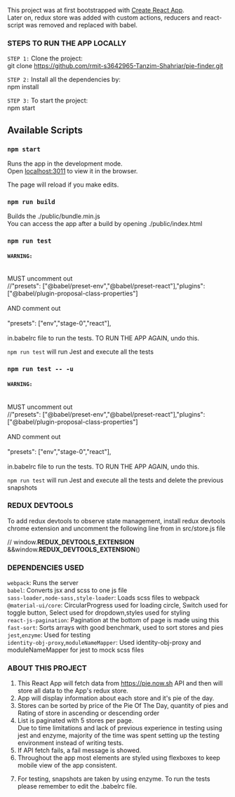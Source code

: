 This project was at first bootstrapped with [Create React App](https://github.com/facebook/create-react-app).<br>
Later on, redux store was added with custom actions, reducers and react-script was removed and replaced with babel.

### STEPS TO RUN THE APP LOCALLY

`STEP 1:`
Clone the project:<br>
git clone https://github.com/rmit-s3642965-Tanzim-Shahriar/pie-finder.git

`STEP 2:`
Install all the dependencies by:<br>
npm install

`STEP 3:`
To start the project:<br>
npm start



## Available Scripts

### `npm start`

Runs the app in the development mode.<br>
Open [localhost:3011](http://localhost:3011) to view it in the browser.

The page will reload if you make edits.<br>

### `npm run build`

Builds the ./public/bundle.min.js<br>
You can access the app after a build by opening ./public/index.html


### `npm run test`

#### `WARNING:` <br>
<br>
MUST uncomment out <br>
//"presets": ["@babel/preset-env","@babel/preset-react"],"plugins": ["@babel/plugin-proposal-class-properties"] <br>
<br>AND comment out <br><br>
"presets": ["env","stage-0","react"],<br><br>
in.babelrc file
to run the tests. TO RUN THE APP AGAIN, undo this.

`npm run test` will run Jest and execute all the tests<br>

### `npm run test -- -u`

#### `WARNING:` <br>
<br>
MUST uncomment out <br>
//"presets": ["@babel/preset-env","@babel/preset-react"],"plugins": ["@babel/plugin-proposal-class-properties"] <br>
<br>AND comment out <br><br>
"presets": ["env","stage-0","react"],<br><br>
in.babelrc file
to run the tests. TO RUN THE APP AGAIN, undo this.

`npm run test` will run Jest and execute all the tests and delete the previous snapshots


### REDUX DEVTOOLS
To add redux devtools to observe state management, install redux devtools chrome extension and uncomment the following line from in src/store.js file

// window.__REDUX_DEVTOOLS_EXTENSION__ &&window.__REDUX_DEVTOOLS_EXTENSION__()




### DEPENDENCIES USED

`webpack`: Runs the server<br>
`babel`: Converts jsx and scss to one js file<br>
`sass-loader,node-sass,style-loader`: Loads scss files to webpack<br>
`@material-ui/core`: CircularProgress used for loading circle, Switch used for toggle button, Select used for dropdown,styles used for styling<br>
`react-js-pagination`: Pagination at the bottom of page is made using this<br>
`fast-sort`: Sorts arrays with good benchmark, used to sort stores and pies<br>
`jest`,`enzyme`: Used for testing<br>
`identity-obj-proxy`,`moduleNameMapper`: Used identity-obj-proxy and moduleNameMapper for jest to mock scss files<br>

### ABOUT THIS PROJECT
1. This React App will fetch data from  ​https://pie.now.sh​ 
API and then will store all data to the App's redux store.<br> 
2. App will display information about each store and it's pie of the day.<br>
3. Stores can be sorted by price of the Pie Of The Day, quantity of pies and Rating of store in ascending or descending order<br>
4. List is paginated with 5 stores per page.<br>
Due to time limitations and lack of previous experience in testing using jest and enzyme, majority of the time was spent setting up the testing environment instead of writing tests.<br>
5. If API fetch fails, a fail message is showed.<br>
6. Throughout the app most elements are styled using flexboxes to keep mobile view of the app consistent.<p>
7. For testing, snapshots are taken by using enzyme. To run the tests please remember to edit the .babelrc file.<br>

